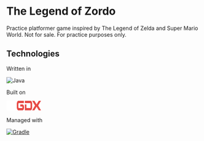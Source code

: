 # The Legend of Zordo

Practice platformer game inspired by The Legend of Zelda and Super Mario World. Not for sale. For practice purposes only.

## Technologies

Written in 

![Java](https://img.shields.io/badge/java-%23ED8B00.svg?style=for-the-badge&logo=openjdk&logoColor=white)

Built on

[<img src="https://raw.githubusercontent.com/libgdx/libgdx/refs/heads/master/libgdx_logo_dark.svg" alt="Sample Image" width="90" height="25">](https://github.com/libgdx/libgdx/blob/master/README.md)

Managed with

[![Gradle](https://img.shields.io/badge/Gradle-02303A.svg?style=for-the-badge&logo=Gradle&logoColor=white)](https://gradle.org/)

